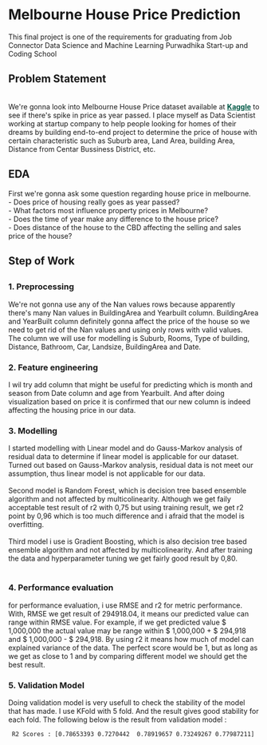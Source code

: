 # Melbourne House Price Prediction
This final project is one of the requirements for graduating from Job Connector Data Science and Machine Learning Purwadhika Start-up and Coding School

<p align="center"  color="rgb(0, 90, 71)">
<h2>Problem Statement</h2>
</p>
<br>
We're gonna look into Melbourne House Price dataset available at <a href="https://www.kaggle.com/anthonypino/melbourne-housing-market" style="color:rgb(0, 90, 71) ;"><b>Kaggle</b></a> to see if there's spike in price as year passed. I place myself as Data Scientist working at startup company to help people looking for homes of their dreams by building end-to-end project to determine the price of house with certain characteristic such as Suburb area, Land Area, building Area, Distance from Centar Bussiness District, etc.
<br>
<h2> EDA </h2>
First we're gonna ask some question regarding house price in melbourne.
<br>
  - Does price of housing really goes as year passed?
 <br>
  - What factors most influence property prices in Melbourne?
  <br>
  - Does the time of year make any difference to the house price?
  <br>
  - Does distance of the house to the CBD affecting the selling and sales price of the house?
 <br>
<h2> Step of Work <h2>
<h3> 1. Preprocessing </h3>
We're not gonna use any of the Nan values rows because apparently there's many Nan values in BuildingArea and Yearbuilt column. BuildingArea and YearBuilt column definitely gonna affect the price of the house so we need to get rid of the Nan values and using only rows with valid values.
<br>
The column we will use for modelling is Suburb, Rooms, Type of building, Distance, Bathroom, Car, Landsize, BuildingArea and Date.
<h3> 2. Feature engineering </h3>
 I wil try add column that might be useful for predicting which is month and season from Date column and age from Yearbuilt. And after doing visualization based on price it is confirmed that our new column is indeed affecting the housing price in our data.
<h3> 3. Modelling </h3>
I started modelling with Linear model and do Gauss-Markov analysis of residual data to determine if linear model is applicable for our dataset. Turned out based on Gauss-Markov analysis, residual data is not meet our assumption, thus linear model is not applicable for our data.
 <br>
 <br> 
Second model is Random Forest, which is decision tree based ensemble algorithm and not affected by multicolinearity. Although we get faily acceptable test result of r2 with 0,75 but using training result, we get r2 point by 0,96 which is too much difference and i afraid that the model is overfitting. 
 <br>
 <br>
Third model i use is Gradient Boosting, which is also decision tree based ensemble algorithm and not affected by multicolinearity. And after training the data and hyperparameter tuning we get fairly good result by 0,80.
<br>
<br>
<h3> 4. Performance evaluation </h3>
for performance evaluation, i use RMSE and r2 for metric performance. With, RMSE we get result of 294918.04, it means our predicted value can range within RMSE value. For example, if we get predicted value $ 1,000,000 the actual value may be range within $ 1,000,000 + $ 294,918 and $ 1,000,000 - $ 294,918. By using r2 it means how much of model can explained variance of the data. The perfect score would be 1, but as long as we get as close to 1 and by comparing different model we should get the best result.
<h3> 5. Validation Model </h3>
Doing validation model is very usefull to check the stability of the model that has made. I use KFold with 5 fold. And the result gives good stability for each fold. The following below is the result from validation model :
  
```
 R2 Scores : [0.78653393 0.7270442  0.78919657 0.73249267 0.77987211]
 ```
